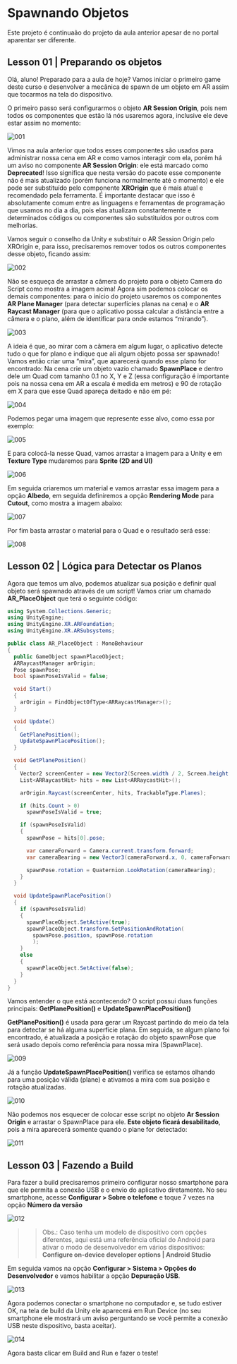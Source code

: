 # Spawnando Objetos

Este projeto é continuaão do projeto da aula anterior apesar de no portal aparentar ser diferente.

## **Lesson 01 | Preparando os objetos**

Olá, aluno! Preparado para a aula de hoje? Vamos iniciar o primeiro game deste curso e desenvolver a mecânica de spawn de um objeto em AR assim que tocarmos na tela do dispositivo.

O primeiro passo será configurarmos o objeto **AR Session Origin**, pois nem todos os componentes que estão lá nós usaremos agora, inclusive ele deve estar assim no momento:

![001](Screenshots/001.png)

Vimos na aula anterior que todos esses componentes são usados para administrar nossa cena em AR e como vamos interagir com ela, porém há um aviso no componente **AR Session Origin**: ele está marcado como **Deprecated**! Isso significa que nesta versão do pacote esse componente não é mais atualizado (porém funciona normalmente até o momento) e ele pode ser substituído pelo componente **XROrigin** que é mais atual e recomendado pela ferramenta. É importante destacar que isso é absolutamente comum entre as linguagens e ferramentas de programação que usamos no dia a dia, pois elas atualizam constantemente e determinados códigos ou componentes são substituídos por outros com melhorias.

Vamos seguir o conselho da Unity e substituir o AR Session Origin pelo XROrigin e, para isso, precisaremos remover todos os outros componentes desse objeto, ficando assim:

![002](Screenshots/002.png)

Não se esqueça de arrastar a câmera do projeto para o objeto Camera do Script como mostra a imagem acima! Agora sim podemos colocar os demais componentes: para o início do projeto usaremos os componentes **AR Plane Manager** (para detectar superfícies planas na cena) e o **AR Raycast Manager** (para que o aplicativo possa calcular a distância entre a câmera e o plano, além de identificar para onde estamos “mirando”).

![003](Screenshots/003.png)

A ideia é que, ao mirar com a câmera em algum lugar, o aplicativo detecte tudo o que for plano e indique que ali algum objeto possa ser spawnado! Vamos então criar uma “mira”, que aparecerá quando esse plano for encontrado: Na cena crie um objeto vazio chamado **SpawnPlace** e dentro dele um Quad com tamanho 0.1 no X, Y e Z (essa configuração é importante pois na nossa cena em AR a escala é medida em metros) e 90 de rotação em X para que esse Quad apareça deitado e não em pé:

![004](Screenshots/004.png)

Podemos pegar uma imagem que represente esse alvo, como essa por exemplo:

![005](Screenshots/005.png)

E para colocá-la nesse Quad, vamos arrastar a imagem para a Unity e em **Texture Type** mudaremos para **Sprite (2D and UI)**

![006](Screenshots/006.png)

Em seguida criaremos um material e vamos arrastar essa imagem para a opção **Albedo**, em seguida definiremos a opção **Rendering Mode** para **Cutout**, como mostra a imagem abaixo:

![007](Screenshots/007.png)

Por fim basta arrastar o material para o Quad e o resultado será esse:

![008](Screenshots/008.png)

## **Lesson 02 | Lógica para Detectar os Planos**
Agora que temos um alvo, podemos atualizar sua posição e definir qual objeto será spawnado através de um script! Vamos criar um chamado **AR_PlaceObject** que terá o seguinte código:

```cs
using System.Collections.Generic;
using UnityEngine;
using UnityEngine.XR.ARFoundation;
using UnityEngine.XR.ARSubsystems;

public class AR_PlaceObject : MonoBehaviour
{
  public GameObject spawnPlaceObject;
  ARRaycastManager arOrigin;
  Pose spawnPose;
  bool spawnPoseIsValid = false;

  void Start()
  {
    arOrigin = FindObjectOfType<ARRaycastManager>();
  }

  void Update()
  {
    GetPlanePosition();
    UpdateSpawnPlacePosition();
  }

  void GetPlanePosition()
  {
    Vector2 screenCenter = new Vector2(Screen.width / 2, Screen.height / 2);
    List<ARRaycastHit> hits = new List<ARRaycastHit>();

    arOrigin.Raycast(screenCenter, hits, TrackableType.Planes);

    if (hits.Count > 0)
      spawnPoseIsValid = true;

    if (spawnPoseIsValid)
    {
      spawnPose = hits[0].pose;

      var cameraForward = Camera.current.transform.forward;
      var cameraBearing = new Vector3(cameraForward.x, 0, cameraForward.z).normalized;

      spawnPose.rotation = Quaternion.LookRotation(cameraBearing);
    }
  }

  void UpdateSpawnPlacePosition()
  {
    if (spawnPoseIsValid)
    {
      spawnPlaceObject.SetActive(true);
      spawnPlaceObject.transform.SetPositionAndRotation(
        spawnPose.position, spawnPose.rotation
        );
    }
    else
    {
      spawnPlaceObject.SetActive(false);
    }
  }
}
```

Vamos entender o que está acontecendo? O script possui duas funções principais: **GetPlanePosition()** e **UpdateSpawnPlacePosition()**

**GetPlanePosition()** é usada para gerar um Raycast partindo do meio da tela para detectar se há alguma superfície plana. Em seguida, se algum plano foi encontrado, é atualizada a posição e rotação do objeto spawnPose que será usado depois como referência para nossa mira (SpawnPlace).

![009](Screenshots/009.png)

Já a função **UpdateSpawnPlacePosition()** verifica se estamos olhando para uma posição válida (plane) e ativamos a mira com sua posição e rotação atualizadas.

![010](Screenshots/010.png)

Não podemos nos esquecer de colocar esse script no objeto **Ar Session Origin** e arrastar o SpawnPlace para ele. **Este objeto ficará desabilitado**, pois a mira aparecerá somente quando o plane for detectado:

![011](Screenshots/011.png)

## Lesson 03 | Fazendo a Build

Para fazer a build precisaremos primeiro configurar nosso smartphone para que ele permita a conexão USB e o envio do aplicativo diretamente. No seu smartphone, acesse **Configurar > Sobre o telefone** e toque 7 vezes na opção **Número da versão**

![012](Screenshots/012.png)

> 
> > Obs.: Caso tenha um modelo de dispositivo com opções diferentes, aqui está uma referência oficial do Android para ativar o modo de desenvolvedor em vários dispositivos: **Configure on-device developer options | Android Studio**
>

Em seguida vamos na opção **Configurar > Sistema > Opções do Desenvolvedor** e vamos habilitar a opção **Depuração USB**.

![013](Screenshots/013.png)

Agora podemos conectar o smartphone no computador e, se tudo estiver OK, na tela de build da Unity ele aparecerá em Run Device (no seu smartphone ele mostrará um aviso perguntando se você permite a conexão USB neste dispositivo, basta aceitar).

![014](Screenshots/014.png)

Agora basta clicar em Build and Run e fazer o teste!